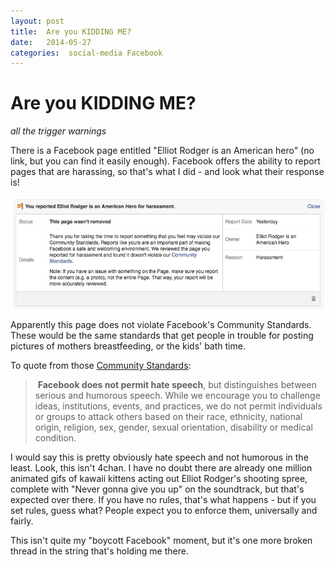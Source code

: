 ```yaml
---
layout: post
title:  Are you KIDDING ME? 
date:   2014-05-27 
categories:  social-media Facebook 
---
```


# Are you KIDDING ME?


*all the trigger warnings*  

There is a Facebook page entitled "Elliot Rodger is an American hero" (no link, but you can find it easily enough). Facebook offers the ability to report pages that are harassing, so that's what I did - and look what their response is!  

![](/images/unknown_filename.41.jpeg)

Apparently this page does not violate Facebook's Community Standards. These would be the same standards that get people in trouble for posting pictures of mothers breastfeeding, or the kids' bath time.  

To quote from those [Community Standards](https://www.facebook.com/communitystandards):  

> **Facebook does not permit hate speech**, but distinguishes between serious and humorous speech. While we encourage you to challenge ideas, institutions, events, and practices, we do not permit individuals or groups to attack others based on their race, ethnicity, national origin, religion, sex, gender, sexual orientation, disability or medical condition.  

I would say this is pretty obviously hate speech and not humorous in the least. Look, this isn't 4chan. I have no doubt there are already one million animated gifs of kawaii kittens acting out Elliot Rodger's shooting spree, complete with "Never gonna give you up" on the soundtrack, but that's expected over there. If you have no rules, that's what happens - but if you set rules, guess what? People expect you to enforce them, universally and fairly.  

This isn't quite my "boycott Facebook" moment, but it's one more broken thread in the string that's holding me there.


